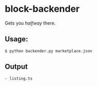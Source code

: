 # block-backender
 Gets you *halfway* there.

## Usage:

`$ python backender.py marketplace.json`

## Output

`- listing.ts`
